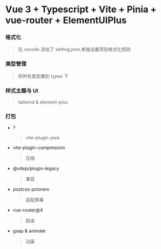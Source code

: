 # Vue 3 + Typescript + Vite + Pinia + vue-router + ElementUIPlus

### 格式化

> 在.vscode 添加了 setting.json,单独设置项目格式化规则

### 类型管理

> 将所有类型骡到 types 下

### 样式主题与 UI

> tailwind & element-plus

### 打包

- ?
  > vite-plugin-pwa
- vite-plugin-compression
  > 压缩
- @vitejs/plugin-legacy
  > 兼容
- postcss-pxtorem
  > 适配屏幕
- vue-router@4
  > 路由
- gsap & animate
  > 动画
